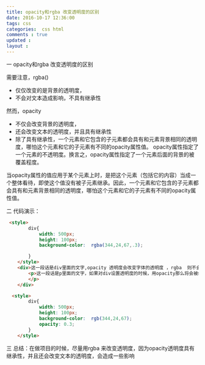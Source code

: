 ```yaml
---
title: opacity和rgba 改变透明度的区别
date: 2016-10-17 12:36:00
tags: css
categories:  css html
comments : true 
updated : 
layout : 
---
```


一  opacity和rgba 改变透明度的区别

需要注意，rgba()

*  仅仅改变的是背景的透明度，
*  不会对文本造成影响，不具有继承性

然而，opacity 

* 不仅会改变背景的透明度，
* 还会改变文本的透明度，并且具有继承性
* 除了具有继承性，一个元素和它包含的子元素都会具有和元素背景相同的透明度，哪怕这个元素和它的子元素有不同的opacity属性值。
opacity属性指定了一个元素的不透明度。换言之，opacity属性指定了一个元素后面的背景的被覆盖程度。

当opacity属性的值应用于某个元素上时，是把这个元素（包括它的内容）当成一个整体看待，即使这个值没有被子元素继承。因此，一个元素和它包含的子元素都会具有和元素背景相同的透明度，哪怕这个元素和它的子元素有不同的opacity属性值。



二 代码演示：

```html
 <style>
        div{
            width: 500px;
            height: 100px;
            background-color:  rgba(344,24,67,.3);

        }
    </style>
	<div>这一段话是div里面的文字,opacity 透明度会改变字体的透明度 ，rgba  则不会
   		<p>这一段话是p里面的文字，如果对div设置透明度的时候，用opacity那么将会被继承，如果用rgba设置			透明度的时候，则不会被继承
      	</p>
	</div>	
```

```html
  <style>
        div{
            width: 500px;
            height: 100px;
            background-color:  rgb(344,24,67);
            opacity: 0.3;  
        }
    </style>
```

三  总结：在做项目的时候，尽量用rgba 来改变透明度，因为opacity透明度具有继承性，并且还会改变文本的透明度，会造成一些影响

